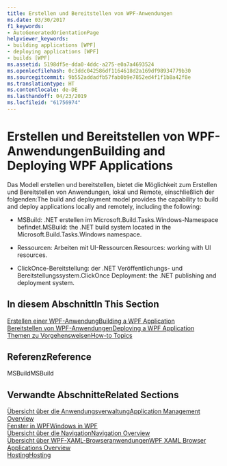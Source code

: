 ```yaml
---
title: Erstellen und Bereitstellen von WPF-Anwendungen
ms.date: 03/30/2017
f1_keywords:
- AutoGeneratedOrientationPage
helpviewer_keywords:
- building applications [WPF]
- deploying applications [WPF]
- builds [WPF]
ms.assetid: 5198df5e-dda0-4ddc-a275-e0a7a4693524
ms.openlocfilehash: 0c3ddc042586df1164618d2a169df98934779b30
ms.sourcegitcommit: 9b552addadfb57fab0b9e7852ed4f1f1b8a42f8e
ms.translationtype: HT
ms.contentlocale: de-DE
ms.lasthandoff: 04/23/2019
ms.locfileid: "61756974"
---
```

# <a name="building-and-deploying-wpf-applications"></a><span data-ttu-id="4a75d-102">Erstellen und Bereitstellen von WPF-Anwendungen</span><span class="sxs-lookup"><span data-stu-id="4a75d-102">Building and Deploying WPF Applications</span></span>
<span data-ttu-id="4a75d-103">Das Modell erstellen und bereitstellen, bietet die Möglichkeit zum Erstellen und Bereitstellen von Anwendungen, lokal und Remote, einschließlich der folgenden:</span><span class="sxs-lookup"><span data-stu-id="4a75d-103">The build and deployment model provides the capability to build and deploy applications locally and remotely, including the following:</span></span>  
  
- <span data-ttu-id="4a75d-104">MSBuild: .NET erstellen im Microsoft.Build.Tasks.Windows-Namespace befindet.</span><span class="sxs-lookup"><span data-stu-id="4a75d-104">MSBuild: the .NET build system located in the Microsoft.Build.Tasks.Windows namespace.</span></span>  
  
- <span data-ttu-id="4a75d-105">Ressourcen: Arbeiten mit UI-Ressourcen.</span><span class="sxs-lookup"><span data-stu-id="4a75d-105">Resources: working with UI resources.</span></span>  
  
- <span data-ttu-id="4a75d-106">ClickOnce-Bereitstellung: der .NET Veröffentlichungs- und Bereitstellungssystem.</span><span class="sxs-lookup"><span data-stu-id="4a75d-106">ClickOnce Deployment: the .NET publishing and deployment system.</span></span>  
  
## <a name="in-this-section"></a><span data-ttu-id="4a75d-107">In diesem Abschnitt</span><span class="sxs-lookup"><span data-stu-id="4a75d-107">In This Section</span></span>  
 [<span data-ttu-id="4a75d-108">Erstellen einer WPF-Anwendung</span><span class="sxs-lookup"><span data-stu-id="4a75d-108">Building a WPF Application</span></span>](building-a-wpf-application-wpf.md)  
 [<span data-ttu-id="4a75d-109">Bereitstellen von WPF-Anwendungen</span><span class="sxs-lookup"><span data-stu-id="4a75d-109">Deploying a WPF Application</span></span>](deploying-a-wpf-application-wpf.md)  
 [<span data-ttu-id="4a75d-110">Themen zu Vorgehensweisen</span><span class="sxs-lookup"><span data-stu-id="4a75d-110">How-to Topics</span></span>](build-and-deploy-how-to-topics.md)  
  
## <a name="reference"></a><span data-ttu-id="4a75d-111">Referenz</span><span class="sxs-lookup"><span data-stu-id="4a75d-111">Reference</span></span>  
 <span data-ttu-id="4a75d-112">MSBuild</span><span class="sxs-lookup"><span data-stu-id="4a75d-112">MSBuild</span></span>  
  
## <a name="related-sections"></a><span data-ttu-id="4a75d-113">Verwandte Abschnitte</span><span class="sxs-lookup"><span data-stu-id="4a75d-113">Related Sections</span></span>  
 [<span data-ttu-id="4a75d-114">Übersicht über die Anwendungsverwaltung</span><span class="sxs-lookup"><span data-stu-id="4a75d-114">Application Management Overview</span></span>](application-management-overview.md)  
  [<span data-ttu-id="4a75d-115">Fenster in WPF</span><span class="sxs-lookup"><span data-stu-id="4a75d-115">Windows in WPF</span></span>](windows-in-wpf-applications.md)  
  [<span data-ttu-id="4a75d-116">Übersicht über die Navigation</span><span class="sxs-lookup"><span data-stu-id="4a75d-116">Navigation Overview</span></span>](navigation-overview.md)  
  [<span data-ttu-id="4a75d-117">Übersicht über WPF-XAML-Browseranwendungen</span><span class="sxs-lookup"><span data-stu-id="4a75d-117">WPF XAML Browser Applications Overview</span></span>](wpf-xaml-browser-applications-overview.md)  
  [<span data-ttu-id="4a75d-118">Hosting</span><span class="sxs-lookup"><span data-stu-id="4a75d-118">Hosting</span></span>](hosting-wpf-applications.md)

